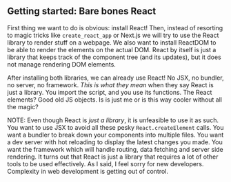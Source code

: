 ## Getting started: Bare bones React

First thing we want to do is obvious: install React! Then, instead of resorting to magic tricks like `create_react_app` or Next.js we will try to use the React library to render stuff on a webpage. We also want to install ReactDOM to be able to render the elements on the actual DOM. React by itself is just a library that keeps track of the component tree (and its updates), but it does not manage rendering DOM elements.

After installing both libraries, we can already use React! No JSX, no bundler, no server, no framework. *This is what they mean* when they say React is just a library. You import the script, and you use its functions. The React elements? Good old JS objects. Is is just me or is this way cooler without all the magic?

NOTE: Even though React is _just a library_, it is unfeasible to use it as such. You want to use JSX to avoid all these pesky `React.createElement` calls. You want a bundler to break down your components into multiple files. You want a dev server with hot reloading to display the latest changes you made. You want the framework which will handle routing, data fetching and server side rendering. It turns out that React is just a library that requires a lot of other tools to be used effectively. As I said, I feel sorry for new developers. Complexity in web development is getting out of control.
